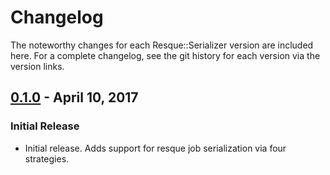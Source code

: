 # Changelog

The noteworthy changes for each Resque::Serializer version are included here.
For a complete changelog, see the git history for each version via the version
links.

## [0.1.0] - April 10, 2017

### Initial Release
- Initial release. Adds support for resque job serialization via four
  strategies.

[0.1.0]: https://github.com/rringler/resque-serializer/releases/tag/v0.1.0
